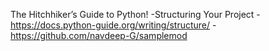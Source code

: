 The Hitchhiker’s Guide to Python!
	-Structuring Your Project
	-https://docs.python-guide.org/writing/structure/
	-https://github.com/navdeep-G/samplemod
